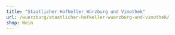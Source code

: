 ```yaml
---
title: "Staatlicher Hofkeller Würzburg und Vinothek"
url: /wuerzburg/staatlicher-hofkeller-wuerzburg-und-vinothek/
shop: Wein
---
```

